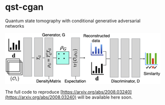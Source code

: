 # qst-cgan
Quantum state tomography with conditional generative adversarial networks

<img src="examples/images/fig1-CGAN.png">

The full code to reproduce [https://arxiv.org/abs/2008.03240](https://arxiv.org/abs/2008.03240) will be available here soon.
